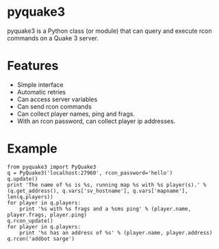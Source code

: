 # pyquake3

pyquake3 is a Python class (or module) that can query and execute rcon commands on a Quake 3 server.

# Features

* Simple interface
* Automatic retries
* Can access server variables
* Can send rcon commands
* Can collect player names, ping and frags.
* With an rcon password, can collect player ip addresses.

# Example

    from pyquake3 import PyQuake3
    q = PyQuake3('localhost:27960', rcon_password='hello')
    q.update()
    print 'The name of %s is %s, running map %s with %s player(s).' % (q.get_address(), q.vars['sv_hostname'], q.vars['mapname'], len(q.players))
    for player in q.players:
        print '%s with %s frags and a %sms ping' % (player.name, player.frags, player.ping)
    q.rcon_update()
    for player in q.players:
        print '%s has an address of %s' % (player.name, player.address)
    q.rcon('addbot sarge')

